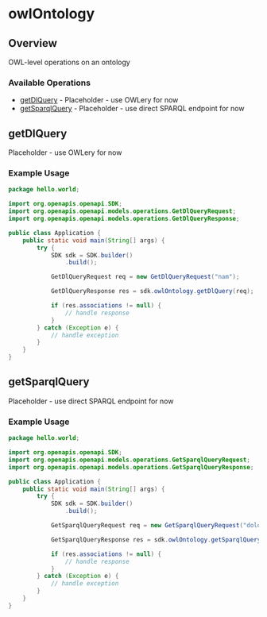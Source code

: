# owlOntology

## Overview

OWL-level operations on an ontology

### Available Operations

* [getDlQuery](#getdlquery) - Placeholder - use OWLery for now
* [getSparqlQuery](#getsparqlquery) - Placeholder - use direct SPARQL endpoint for now

## getDlQuery

Placeholder - use OWLery for now

### Example Usage

```java
package hello.world;

import org.openapis.openapi.SDK;
import org.openapis.openapi.models.operations.GetDlQueryRequest;
import org.openapis.openapi.models.operations.GetDlQueryResponse;

public class Application {
    public static void main(String[] args) {
        try {
            SDK sdk = SDK.builder()
                .build();

            GetDlQueryRequest req = new GetDlQueryRequest("nam");            

            GetDlQueryResponse res = sdk.owlOntology.getDlQuery(req);

            if (res.associations != null) {
                // handle response
            }
        } catch (Exception e) {
            // handle exception
        }
    }
}
```

## getSparqlQuery

Placeholder - use direct SPARQL endpoint for now

### Example Usage

```java
package hello.world;

import org.openapis.openapi.SDK;
import org.openapis.openapi.models.operations.GetSparqlQueryRequest;
import org.openapis.openapi.models.operations.GetSparqlQueryResponse;

public class Application {
    public static void main(String[] args) {
        try {
            SDK sdk = SDK.builder()
                .build();

            GetSparqlQueryRequest req = new GetSparqlQueryRequest("dolore");            

            GetSparqlQueryResponse res = sdk.owlOntology.getSparqlQuery(req);

            if (res.associations != null) {
                // handle response
            }
        } catch (Exception e) {
            // handle exception
        }
    }
}
```
